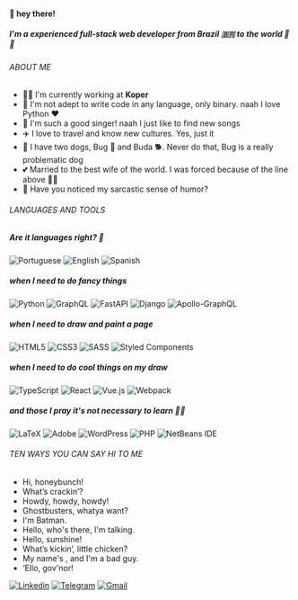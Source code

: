 #### 🤟 hey there!

##### I'm a experienced full-stack web developer from Brazil 🇧🇷 to the world 🚀🚀

###### ABOUT ME
- 🧑‍💻 I'm currently working at **Koper**
- 🦾 I'm not adept to write code in any language, only binary. naah I love Python ❤️
- 🎤 I'm such a good singer! naah I just like to find new songs
- ✈️  I love to travel and know new cultures. Yes, just it
- 🐾 I have two dogs, Bug 🐛 and Buda 🐕. Never do that, Bug is a really problematic dog
- 💕 Married to the best wife of the world. I was forced because of the line above 🤷‍♂️
- 🙈 Have you noticed my sarcastic sense of humor?


###### LANGUAGES AND TOOLS
##### Are it languages right? 🤔

![Portuguese](https://img.shields.io/badge/-Portuguese-blueviolet?style=for-the-badge&color=005f99)
![English](https://img.shields.io/badge/-English-blueviolet?style=for-the-badge&color=ff449f)
![Spanish](https://img.shields.io/badge/-Spanish-blueviolet?style=for-the-badge&color=fff5B7)


##### when I need to do fancy things

![Python](https://img.shields.io/badge/python-%2314354C.svg?style=for-the-badge&logo=python&logoColor=white)
![GraphQL](https://img.shields.io/badge/-GraphQL-E10098?style=for-the-badge&logo=graphql)
![FastAPI](https://img.shields.io/badge/FastAPI-005571?style=for-the-badge&logo=fastapi)
![Django](https://img.shields.io/badge/django-%23092E20.svg?style=for-the-badge&logo=django&logoColor=white)
![Apollo-GraphQL](https://img.shields.io/badge/-ApolloGraphQL-311C87?style=for-the-badge&logo=apollo-graphql)


##### when I need to draw and paint a page

![HTML5](https://img.shields.io/badge/html5-%23E34F26.svg?style=for-the-badge&logo=html5&logoColor=white)
![CSS3](https://img.shields.io/badge/css3-%231572B6.svg?style=for-the-badge&logo=css3&logoColor=white)
![SASS](https://img.shields.io/badge/SASS-hotpink.svg?style=for-the-badge&logo=SASS&logoColor=white)
![Styled Components](https://img.shields.io/badge/styled--components-DB7093?style=for-the-badge&logo=styled-components&logoColor=white)

##### when I need to do cool things on my draw

![TypeScript](https://img.shields.io/badge/typescript-%23007ACC.svg?style=for-the-badge&logo=typescript&logoColor=white)
![React](https://img.shields.io/badge/react-%2320232a.svg?style=for-the-badge&logo=react&logoColor=%2361DAFB)
![Vue.js](https://img.shields.io/badge/vuejs-%2335495e.svg?style=for-the-badge&logo=vuedotjs&logoColor=%234FC08D)
![Webpack](https://img.shields.io/badge/webpack-%238DD6F9.svg?style=for-the-badge&logo=webpack&logoColor=black)

##### and those I pray it's not necessary to learn 🙏🏻

![LaTeX](https://img.shields.io/badge/latex-%23008080.svg?style=for-the-badge&logo=latex&logoColor=white)
![Adobe](https://img.shields.io/badge/adobe-%23FF0000.svg?style=for-the-badge&logo=adobe&logoColor=white)
![WordPress](https://img.shields.io/badge/WordPress-%23117AC9.svg?style=for-the-badge&logo=WordPress&logoColor=white)
![PHP](https://img.shields.io/badge/php-%23777BB4.svg?style=for-the-badge&logo=php&logoColor=white)
![NetBeans IDE](https://img.shields.io/badge/NetBeansIDE-1B6AC6.svg?style=for-the-badge&logo=apache-netbeans-ide&logoColor=white)


###### TEN WAYS YOU CAN SAY HI TO ME
- Hi, honeybunch!
- What’s crackin’?
- Howdy, howdy, howdy!
- Ghostbusters, whatya want?
- I'm Batman.
- Hello, who's there, I'm talking.
- Hello, sunshine!
- What’s kickin’, little chicken?
- My name's <your-name>, and I'm a bad guy.
- ‘Ello, gov'nor!
  
[![Linkedin](https://img.shields.io/badge/LinkedIn-0077B5?style=for-the-badge&logo=linkedin&logoColor=white)](https://www.linkedin.com/in/willian-morais/)
[![Telegram](https://img.shields.io/badge/Telegram-2CA5E0?style=for-the-badge&logo=telegram&logoColor=white)](https://t.me/wmorais90)
[![Gmail](https://img.shields.io/badge/Gmail-D14836?style=for-the-badge&logo=gmail&logoColor=white)](mailto:williandmorais@gmail.com)
